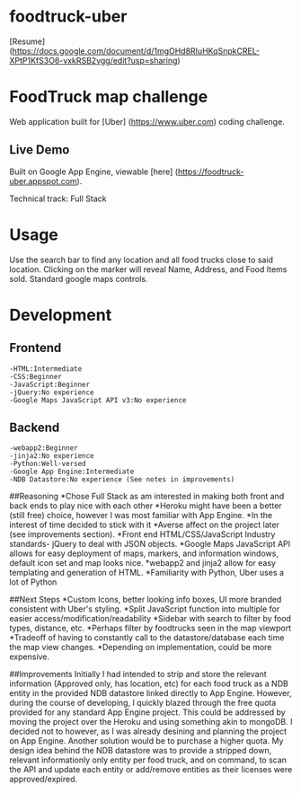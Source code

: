 foodtruck-uber
==============

[Resume] (https://docs.google.com/document/d/1mgOHd8RIuHKqSnpkCREL-XPtP1KfS3O6-vxkRSB2vgg/edit?usp=sharing)

# FoodTruck map challenge

Web application built for [Uber] (https://www.uber.com) coding challenge.

## Live Demo

Built on Google App Engine, viewable [here] (https://foodtruck-uber.appspot.com).

Technical track: Full Stack

# Usage
Use the search bar to find any location and all food trucks close to said location. Clicking on the marker will reveal Name, Address, and Food Items sold. Standard google maps controls.

# Development

## Frontend
    -HTML:Intermediate
    -CSS:Beginner
    -JavaScript:Beginner
    -jQuery:No experience
    -Google Maps JavaScript API v3:No experience

## Backend
    -webapp2:Beginner
    -jinja2:No experience
    -Python:Well-versed
    -Google App Engine:Intermediate
    -NDB Datastore:No experience (See notes in improvements)

##Reasoning
    *Chose Full Stack as am interested in making both front and back ends to play nice with each other
    *Heroku might have been a better (still free) choice, however I was most familiar with App Engine.
        *In the interest of time decided to stick with it
        *Averse affect on the project later (see improvements section).
    *Front end HTML/CSS/JavaScript Industry standards- jQuery to deal with JSON objects.
    *Google Maps JavaScript API allows for easy deployment of maps, markers, and information windows, default icon set and map looks nice.
    *webapp2 and jinja2 allow for easy templating and generation of HTML.
    *Familiarity with Python, Uber uses a lot of Python

##Next Steps
    *Custom Icons, better looking info boxes, UI more branded consistent with Uber's styling.
    *Split JavaScript function into multiple for easier access/modification/readability
    *Sidebar with search to filter by food types, distance, etc.
    *Perhaps filter by foodtrucks seen in the map viewport
        *Tradeoff of having to constantly call to the datastore/database each time the map view changes. 
        *Depending on implementation, could be more expensive.

##Improvements
Initially I had intended to strip and store the relevant information (Approved only, has location, etc) for each food truck as a NDB entity in the provided NDB datastore linked directly to App Engine. However, during the course of developing, I quickly blazed through the free quota provided for any standard App Engine project. This could be addressed by moving the project over the Heroku and using something akin to mongoDB. I decided not to however, as I was already desining and planning the project on App Engine. Another solution would be to purchase a higher quota. My design idea behind the NDB datastore was to provide a stripped down, relevant informationly only entity per food truck, and on command, to scan the API and update each entity or add/remove entities as their licenses were approved/expired.

